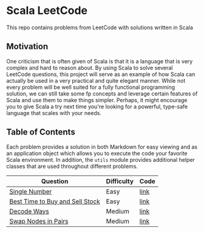 # Scala LeetCode

This repo contains problems from LeetCode with solutions written in Scala 

## Motivation

One criticism that is often given of Scala is that it is a language that is very complex and hard to reason about. By
using Scala to solve several LeetCode questions, this project will serve as an example of how Scala can actually be used
in a very practical and quite elegant manner. While not every problem will be well suited for a fully functional 
programming solution, we can still take some fp concepts and leverage certain features of Scala and use them to make 
things simpler. Perhaps, it might encourage you to give Scala a try next time you're looking for a powerful, type-safe 
language that scales with your needs. 

## Table of Contents

Each problem provides a solution in both Markdown for easy viewing and as an application object which allows you to 
execute the code your favorite Scala environment. In addition, the `utils` module provides additional helper classes 
that are used throughout different problems. 

| Question                                                                  | Difficulty | Code                                                         |
| ------------------------------------------------------------------------- | ---------- | ------------------------------------------------------------ |
| [Single Number](gendocs/single-number.md)                                 | Easy       | [link](src/main/scala/problems/SingleNumber.scala)           |
| [Best Time to Buy and Sell Stock](gendocs/best-time-to-buy-sell-stock.md) | Easy       | [link](src/main/scala/problems/BestTimeToBuySellStock.scala) |
| [Decode Ways](gendocs/decode-ways.md)                                     | Medium     | [link](src/main/scala/problems/DecodeWays.scala)             |
| [Swap Nodes in Pairs](gendocs/swap-nodes-in-pairs.md)                     | Medium     | [link](src/main/scala/problems/SwapNodesInPairs.scala)       |

